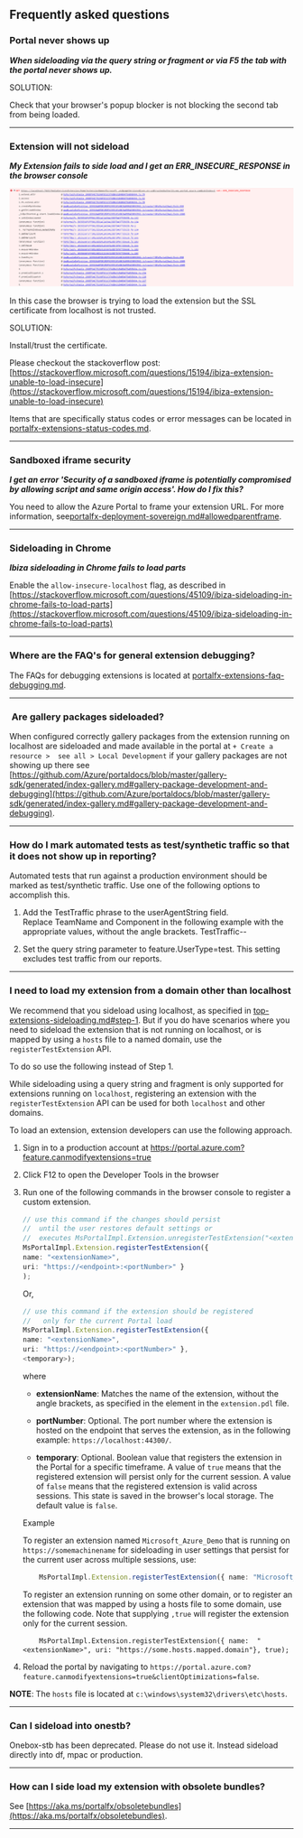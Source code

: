 ## Frequently asked questions


<!-- TODO:  FAQ Format is ###Link, ***title***, Description, Solution, 3 Asterisks -->

### Portal never shows up

***When sideloading via the query string or fragment or via F5 the tab with the portal never shows up.***

SOLUTION: 

Check that your browser's popup blocker is not blocking the second tab from being loaded.

* * *

### Extension will not sideload

***My Extension fails to side load and I get an ERR_INSECURE_RESPONSE in the browser console***

![ERR_INSECURE_RESPONSE](../media/portalfx-productiontest/errinsecureresponse.png)

In this case the browser is trying to load the extension but the SSL certificate from localhost is not trusted.

SOLUTION:

Install/trust the certificate.

Please checkout the stackoverflow post: [https://stackoverflow.microsoft.com/questions/15194/ibiza-extension-unable-to-load-insecure](https://stackoverflow.microsoft.com/questions/15194/ibiza-extension-unable-to-load-insecure)

Items that are specifically status codes or error messages can be located in [portalfx-extensions-status-codes.md](portalfx-extensions-status-codes.md).

* * *

### Sandboxed iframe security

***I get an error 'Security of a sandboxed iframe is potentially compromised by allowing script and same origin access'. How do I fix this?***

You need to allow the Azure Portal to frame your extension URL. For more information, see[portalfx-deployment-sovereign.md#allowedparentframe](portalfx-deployment-sovereign.md#allowedparentframe).

* * *


### Sideloading in Chrome

***Ibiza sideloading in Chrome fails to load parts***
    
Enable the `allow-insecure-localhost` flag, as described in [https://stackoverflow.microsoft.com/questions/45109/ibiza-sideloading-in-chrome-fails-to-load-parts](https://stackoverflow.microsoft.com/questions/45109/ibiza-sideloading-in-chrome-fails-to-load-parts)

* * *

### Where are the FAQ's for general extension debugging?

The FAQs for debugging extensions is located at [portalfx-extensions-faq-debugging.md](portalfx-extensions-faq-debugging.md).

* * *

###  Are gallery packages sideloaded?

When configured correctly gallery packages from the extension running on localhost are sideloaded and made available in the portal at  `+ Create a resource >  see all > Local Development`  if your gallery packages are not showing up there see [https://github.com/Azure/portaldocs/blob/master/gallery-sdk/generated/index-gallery.md#gallery-package-development-and-debugging](https://github.com/Azure/portaldocs/blob/master/gallery-sdk/generated/index-gallery.md#gallery-package-development-and-debugging).

* * *

### How do I mark automated tests as test/synthetic traffic so that it does not show up in reporting?

Automated tests that run against a production environment should be marked as test/synthetic traffic. Use one of the following options to accomplish this.

1. Add the TestTraffic phrase to the userAgentString field. Replace TeamName and Component in the following example with the appropriate values, without the angle brackets.
TestTraffic-<TeamName>-<Component>

1. Set the query string parameter to feature.UserType=test. This setting excludes test traffic from our reports.

* * *

### I need to load my extension from a domain other than localhost

We recommend that you sideload using localhost, as specified in [top-extensions-sideloading.md#step-1](top-extensions-sideloading.md#step-1). But if you do have scenarios where you need to sideload the extension that is  not running on localhost, or is mapped by using a `hosts` file to a named domain, use the `registerTestExtension` API. 

To do so use the following instead of Step 1.

While sideloading using a query string and fragment is only supported for extensions running on `localhost`, registering an extension with the `registerTestExtension` API can be used for both `localhost` and other domains.

To load an extension, extension developers can use the following approach.

1. Sign in to a production account at https://portal.azure.com?feature.canmodifyextensions=true

1. Click F12 to open the Developer Tools in the browser

1. Run one of the following commands in the browser console to register a custom extension.

    ```typescript
    // use this command if the changes should persist 
    //  until the user restores default settings or
    //  executes MsPortalImpl.Extension.unregisterTestExtension("<extensionName>")
    MsPortalImpl.Extension.registerTestExtension({ 
    name: "<extensionName>", 
    uri: "https://<endpoint>:<portNumber>" }
    );
    ```
    Or, 
        
    ```typescript
    // use this command if the extension should be registered 
    //   only for the current Portal load
    MsPortalImpl.Extension.registerTestExtension({
    name: "<extensionName>",
    uri: "https://<endpoint>:<portNumber>" }, 
    <temporary>);
    ```
    
    where

    * **extensionName**: Matches the name of the extension, without the angle brackets, as specified in the <Extension> element in the `extension.pdl` file.

    * **portNumber**: Optional. The port number where the extension is hosted on the endpoint that serves the extension, as in the following example: `https://localhost:44300/`.
        
    * **temporary**: Optional. Boolean value that registers the extension in the Portal for a specific timeframe. A value of `true` means that the registered extension will persist only for the current session. A value of `false` means that the registered extension is valid across sessions. This state is saved in the browser's local storage. The default value is `false`. 

    Example

    To register an extension named `Microsoft_Azure_Demo` that is running on `https://somemachinename` for sideloading in user settings that  persist for the current user across multiple sessions, use: 

    ``` typescript
        MsPortalImpl.Extension.registerTestExtension({ name: "Microsoft_Azure_Demo", uri: "https://somemachinename" });
    ``` 
    
    To register an extension running on some other domain, or to register an extension that was mapped by using a hosts file to some domain, use the following code.  Note that supplying `,true` will register the extension only for the current session.

    ```
        MsPortalImpl.Extension.registerTestExtension({ name:  "<extensionName>", uri: "https://some.hosts.mapped.domain"}, true);
    ```

1. Reload the portal by navigating to `https://portal.azure.com?feature.canmodifyextensions=true&clientOptimizations=false`. 

**NOTE**: The `hosts` file is located at `c:\windows\system32\drivers\etc\hosts`.

* * * 

### Can I sideload into onestb?

Onebox-stb has been deprecated. Please do not use it. Instead sideload directly into df, mpac or production.

* * *

### How can I side load my extension with obsolete bundles?

See [https://aka.ms/portalfx/obsoletebundles](https://aka.ms/portalfx/obsoletebundles).

* * *